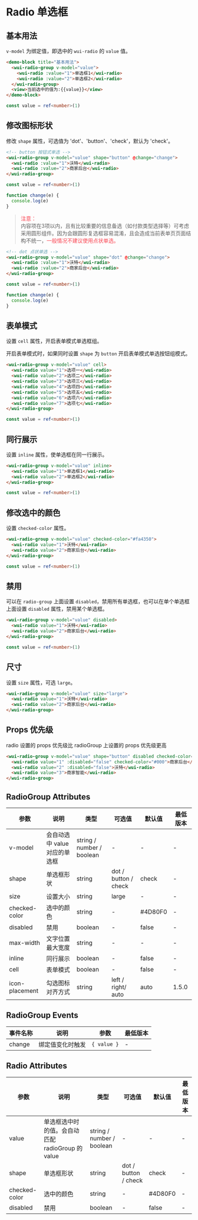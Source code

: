 <frame/>

# Radio 单选框

## 基本用法

`v-model` 为绑定值，即选中的 `wui-radio` 的 `value` 值。

```html
<demo-block title="基本用法">
  <wui-radio-group v-model="value">
    <wui-radio :value="1">单选框1</wui-radio>
    <wui-radio :value="2">单选框2</wui-radio>
  </wui-radio-group>
  <view>当前选中的值为:{{value}}</view>
</demo-block>
```

```typescript
const value = ref<number>(1)
```

## 修改图标形状

修改 `shape` 属性，可选值为 'dot'、'button'、'check'，默认为 'check'。

```html
<!-- button 按钮式单选 -->
<wui-radio-group v-model="value" shape="button" @change="change">
  <wui-radio :value="1">沃特</wui-radio>
  <wui-radio :value="2">商家后台</wui-radio>
</wui-radio-group>
```

```typescript
const value = ref<number>(1)

function change(e) {
  console.log(e)
}
```

> <div style="color: #FA4350;font-weight: 500;">注意：</div>
> <div>内容项在3项以内，且有比较重要的信息备选（如付款类型选择等）可考虑采用圆形组件。因为会跟圆形复选框容易混淆，且会造成当前表单页页面结构不统一，<span style="color: #FA4350;font-weight: 500;">一般情况不建议使用点状单选。</span></div>

```html
<!-- dot 点状单选 -->
<wui-radio-group v-model="value" shape="dot" @change="change">
  <wui-radio :value="1">沃特</wui-radio>
  <wui-radio :value="2">商家后台</wui-radio>
</wui-radio-group>
```

```typescript
const value = ref<number>(1)

function change(e) {
  console.log(e)
}
```

## 表单模式

设置 `cell` 属性，开启表单模式单选框组。

开启表单模式时，如果同时设置 `shape` 为 `button` 开启表单模式单选按钮组模式。

```html
<wui-radio-group v-model="value" cell>
  <wui-radio value="1">选项一</wui-radio>
  <wui-radio value="2">选项二</wui-radio>
  <wui-radio value="3">选项三</wui-radio>
  <wui-radio value="4">选项四</wui-radio>
  <wui-radio value="5">选项五</wui-radio>
  <wui-radio value="6">选项六</wui-radio>
  <wui-radio value="7">选项七</wui-radio>
</wui-radio-group>
```

```ts
const value = ref<number>(1)
```

## 同行展示

设置 `inline` 属性，使单选框在同一行展示。

```html
<wui-radio-group v-model="value" inline>
  <wui-radio value="1">单选框1</wui-radio>
  <wui-radio value="2">单选框2</wui-radio>
</wui-radio-group>
```

```ts
const value = ref<number>(1)
```

## 修改选中的颜色

设置 `checked-color` 属性。

```html
<wui-radio-group v-model="value" checked-color="#fa4350">
  <wui-radio value="1">沃特</wui-radio>
  <wui-radio value="2">商家后台</wui-radio>
</wui-radio-group>
```

```ts
const value = ref<number>(1)
```

## 禁用

可以在 `radio-group` 上面设置 `disabled`，禁用所有单选框，也可以在单个单选框上面设置 `disabled` 属性，禁用某个单选框。

```html
<wui-radio-group v-model="value" disabled>
  <wui-radio value="1">沃特</wui-radio>
  <wui-radio value="2">商家后台</wui-radio>
</wui-radio-group>
```

```ts
const value = ref<number>(1)
```

## 尺寸

设置 `size` 属性，可选 `large`。

```html
<wui-radio-group v-model="value" size="large">
  <wui-radio value="1">沃特</wui-radio>
  <wui-radio value="2">商家后台</wui-radio>
</wui-radio-group>
```

## Props 优先级

radio 设置的 props 优先级比 radioGroup 上设置的 props 优先级更高

```html
<wui-radio-group v-model="value" shape="button" disabled checked-color="#f00">
  <wui-radio value="1" :disabled="false" checked-color="#000">商家后台</wui-radio>
  <wui-radio value="2" :disabled="false">沃特</wui-radio>
  <wui-radio value="3">商家智能</wui-radio>
</wui-radio-group>
```

## RadioGroup Attributes

| 参数           | 说明                          | 类型                      | 可选值               | 默认值  | 最低版本         |
| -------------- | ----------------------------- | ------------------------- | -------------------- | ------- | ---------------- |
| v-model        | 会自动选中 value 对应的单选框 | string / number / boolean | -                    | -       | -                |
| shape          | 单选框形状                    | string                    | dot / button / check | check   | -                |
| size           | 设置大小                      | string                    | large                | -       | -                |
| checked-color  | 选中的颜色                    | string                    | -                    | #4D80F0 | -                |
| disabled       | 禁用                          | boolean                   | -                    | false   | -                |
| max-width      | 文字位置最大宽度              | string                    | -                    | -       | -                |
| inline         | 同行展示                      | boolean                   | -                    | false   | -                |
| cell           | 表单模式                      | boolean                   | -                    | false   | -                |
| icon-placement | 勾选图标对齐方式              | string                    | left / right/ auto   | auto    | 1.5.0 |

## RadioGroup Events

| 事件名称 | 说明             | 参数        | 最低版本 |
| -------- | ---------------- | ----------- | -------- |
| change   | 绑定值变化时触发 | `{ value }` | -        |

## Radio Attributes

| 参数          | 说明                                             | 类型                      | 可选值               | 默认值  | 最低版本 |
| ------------- | ------------------------------------------------ | ------------------------- | -------------------- | ------- | -------- |
| value         | 单选框选中时的值。会自动匹配 radioGroup 的 value | string / number / boolean | -                    | -       | -        |
| shape         | 单选框形状                                       | string                    | dot / button / check | check   | -        |
| checked-color | 选中的颜色                                       | string                    | -                    | #4D80F0 | -        |
| disabled      | 禁用                                             | boolean                   | -                    | false   | -        |
